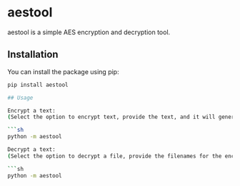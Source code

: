# aestool

aestool is a simple AES encryption and decryption tool.

## Installation

You can install the package using pip:

```sh
pip install aestool

## Usage

Encrypt a text:
(Select the option to encrypt text, provide the text, and it will generate the encrypted file, key file, and IV file.)

```sh
python -m aestool

Decrypt a text:
(Select the option to decrypt a file, provide the filenames for the encrypted text, key, and IV, and it will decrypt the text.)

```sh
python -m aestool



